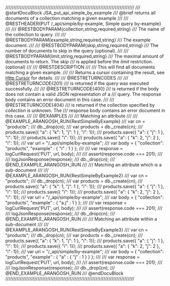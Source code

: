 ////////////////////////////////////////////////////////////////////////////////
/// @startDocuBlock JSA_put_api_simple_by_example
/// @brief returns all documents of a collection matching a given example
///
/// @RESTHEADER{PUT /_api/simple/by-example, Simple query by-example}
///
/// @RESTBODYPARAM{collection,string,required,string}
/// The name of the collection to query.
///
/// @RESTBODYPARAM{example,string,required,string}
/// The example document.
///
/// @RESTBODYPARAM{skip,string,required,string}
/// The number of documents to skip in the query (optional).
///
/// @RESTBODYPARAM{limit,string,required,string}
/// The maximal amount of documents to return. The *skip*
/// is applied before the *limit* restriction. (optional)
///
/// @RESTDESCRIPTION
///
/// This will find all documents matching a given example.
///
/// Returns a cursor containing the result, see [Http Cursor](../HttpAqlQueryCursor/README.md) for details.
///
/// @RESTRETURNCODES
///
/// @RESTRETURNCODE{201}
/// is returned if the query was executed successfully.
///
/// @RESTRETURNCODE{400}
/// is returned if the body does not contain a valid JSON representation of a
/// query. The response body contains an error document in this case.
///
/// @RESTRETURNCODE{404}
/// is returned if the collection specified by *collection* is unknown.  The
/// response body contains an error document in this case.
///
/// @EXAMPLES
///
/// Matching an attribute
///
/// @EXAMPLE_ARANGOSH_RUN{RestSimpleByExample}
///     var cn = "products";
///     db._drop(cn);
///     var products = db._create(cn);
///     products.save({ "a": { "k": 1, "j": 1 }, "i": 1});
///     products.save({ "a": { "j": 1 }, "i": 1});
///     products.save({ "i": 1});
///     products.save({ "a": { "k": 2, "j": 2 }, "i": 1});
///     var url = "/_api/simple/by-example";
///     var body = { "collection": "products", "example" :  { "i" : 1 }  };
///
///     var response = logCurlRequest('PUT', url, body);
///
///     assert(response.code === 201);
///
///     logJsonResponse(response);
///     db._drop(cn);
/// @END_EXAMPLE_ARANGOSH_RUN
///
/// Matching an attribute which is a sub-document
///
/// @EXAMPLE_ARANGOSH_RUN{RestSimpleByExample2}
///     var cn = "products";
///     db._drop(cn);
///     var products = db._create(cn);
///     products.save({ "a": { "k": 1, "j": 1 }, "i": 1});
///     products.save({ "a": { "j": 1 }, "i": 1});
///     products.save({ "i": 1});
///     products.save({ "a": { "k": 2, "j": 2 }, "i": 1});
///     var url = "/_api/simple/by-example";
///     var body = { "collection": "products", "example" : { "a.j" : 1 } };
///
///     var response = logCurlRequest('PUT', url, body);
///
///     assert(response.code === 201);
///
///     logJsonResponse(response);
///     db._drop(cn);
/// @END_EXAMPLE_ARANGOSH_RUN
///
/// Matching an attribute within a sub-document
///
/// @EXAMPLE_ARANGOSH_RUN{RestSimpleByExample3}
///     var cn = "products";
///     db._drop(cn);
///     var products = db._create(cn);
///     products.save({ "a": { "k": 1, "j": 1 }, "i": 1});
///     products.save({ "a": { "j": 1 }, "i": 1});
///     products.save({ "i": 1});
///     products.save({ "a": { "k": 2, "j": 2 }, "i": 1});
///     var url = "/_api/simple/by-example";
///     var body = { "collection": "products", "example" : { "a" : { "j" : 1 } } };
///
///     var response = logCurlRequest('PUT', url, body);
///
///     assert(response.code === 201);
///
///     logJsonResponse(response);
///     db._drop(cn);
/// @END_EXAMPLE_ARANGOSH_RUN
/// @endDocuBlock
////////////////////////////////////////////////////////////////////////////////